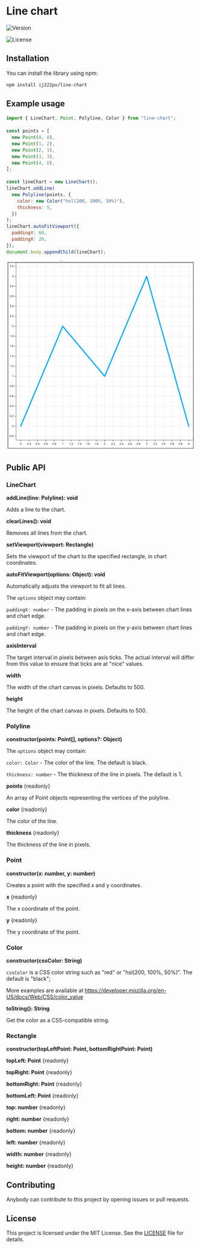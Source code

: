 # Line chart

![Version](https://img.shields.io/github/package-json/v/ij222pv/line-chart)

![License](https://img.shields.io/github/license/ij222pv/line-chart)

## Installation

You can install the library using npm:

```bash
npm install ij222pv/line-chart
```

## Example usage

```javascript
import { LineChart, Point, Polyline, Color } from "line-chart";

const points = [
  new Point(0, 0),
  new Point(1, 2),
  new Point(2, 1),
  new Point(3, 3),
  new Point(4, 0),
];

const lineChart = new LineChart();
lineChart.addLine(
  new Polyline(points, {
    color: new Color("hsl(200, 100%, 50%)"),
    thickness: 5,
  })
);
lineChart.autoFitViewport({
  paddingY: 60,
  paddingX: 20,
});
document.body.appendChild(lineChart);
```

![Example chart](.readme/example-chart.png)

## Public API
### **LineChart**
**addLine(line: Polyline): void**

Adds a line to the chart.

**clearLines(): void**

Removes all lines from the chart.

**setViewport(viewport: Rectangle)**

Sets the viewport of the chart to the specified rectangle, in chart coordinates.

**autoFitViewport(options: Object): void**

Automatically adjusts the viewport to fit all lines.

The `options` object may contain:

`paddingX: number` - The padding in pixels on the x-axis between chart lines and chart edge.

`paddingY: number` - The padding in pixels on the y-axis between chart lines and chart edge.

**axisInterval**

The target interval in pixels between axis ticks. The actual interval will differ from this value to ensure that ticks are at "nice" values.

**width**

The width of the chart canvas in pixels. Defaults to 500.

**height**

The height of the chart canvas in pixels. Defaults to 500.

### **Polyline**
**constructor(points: Point[], options?: Object)**

The `options` object may contain:

`color: Color` - The color of the line. The default is black.

`thickness: number` - The thickness of the line in pixels. The default is 1.

**points** {readonly}

An array of Point objects representing the vertices of the polyline.

**color** {readonly}

The color of the line.

**thickness** {readonly}

The thickness of the line in pixels.

### **Point**
**constructor(x: number, y: number)**

Creates a point with the specified x and y coordinates.

**x** {readonly}

The x coordinate of the point.

**y** {readonly}

The y coordinate of the point.

### **Color**
**constructor(cssColor: String)**

`cssColor` is a CSS color string such as "red" or "hsl(200, 100%, 50%)". The default is "black";

More examples are available at https://developer.mozilla.org/en-US/docs/Web/CSS/color_value

**toString(): String**

Get the color as a CSS-compatible string.

### **Rectangle**
**constructor(topLeftPoint: Point, bottomRightPoint: Point)**

**topLeft: Point** {readonly}

**topRight: Point** {readonly}

**bottomRight: Point** {readonly}

**bottomLeft: Point** {readonly}

**top: number** {readonly}

**right: number** {readonly}

**bottom: number** {readonly}

**left: number** {readonly}

**width: number** {readonly}

**height: number** {readonly}

## Contributing

Anybody can contribute to this project by opening issues or pull requests.

## License

This project is licensed under the MIT License. See the [LICENSE](LICENSE) file for details.